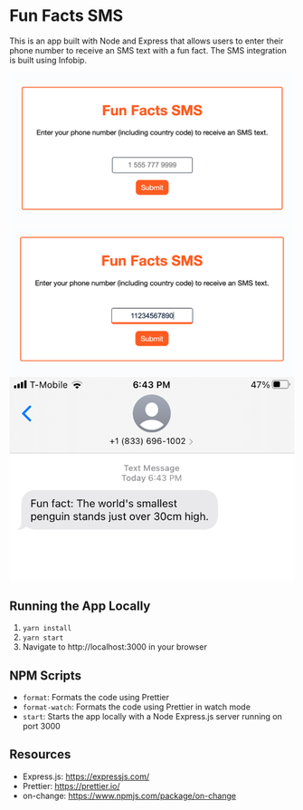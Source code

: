 # Fun Facts SMS

This is an app built with Node and Express that allows users to enter their phone number to receive an SMS text with a fun fact. The SMS integration is built using Infobip.

![Step 1](./demo-screenshots/FunFactsSMS1.png)
![Step 2](./demo-screenshots/FunFactsSMS2.png)
![Step 3](./demo-screenshots/FunFactsSMS3.png)

## Running the App Locally

1. `yarn install`
2. `yarn start`
3. Navigate to http://localhost:3000 in your browser

## NPM Scripts

- `format`: Formats the code using Prettier
- `format-watch`: Formats the code using Prettier in watch mode
- `start`: Starts the app locally with a Node Express.js server running on port 3000

## Resources

- Express.js: https://expressjs.com/
- Prettier: https://prettier.io/
- on-change: https://www.npmjs.com/package/on-change
